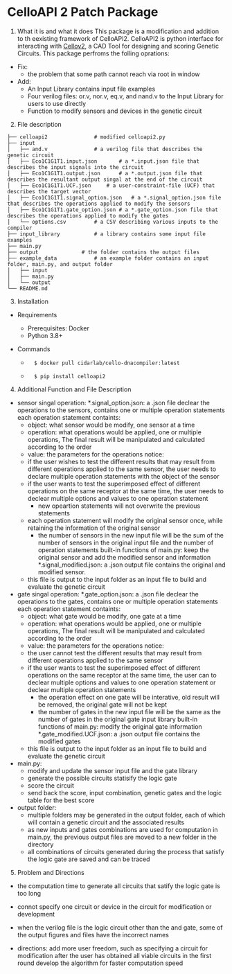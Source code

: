 # CelloAPI 2 Patch Package

1. What it is and what it does 
 This package is a modification and addition to th eexisting framework of CelloAPI2. CelloAPI2 is python interface for interacting with [Cellov2](https://github.com/CIDARLAB/Cello-v2), a CAD Tool for designing and scoring Genetic Circuits.
 This package perfroms the folling oprations:
 - Fix:
    - the problem that some path cannot reach via root in window
 - Add:
    - An Input Library contains input file examples
    - Four verilog files: or.v, nor.v, eq.v, and nand.v to the Input Library for users to use directly
    - Function to modify sensors and devices in the genetic circuit
 
2. File description
```
├── celloapi2   			# modified celloapi2.py
├── input
│   ├── and.v				# a verilog file that describes the genetic circuit
│   ├── Eco1C1G1T1.input.json		# a *.input.json file that describes the input signals into the circuit
│   ├── Eco1C1G1T1.output.json		# a *.output.json file that describes the resultant output singal at the end of the circuit
│   ├── Eco1C1G1T1.UCF.json		# a user-constraint-file (UCF) that describes the target vector
│   ├── Eco1C1G1T1.signal_option.json	# a *.signal_option.json file that describes the operations applied to modify the sensors
│   ├── Eco1C1G1T1.gate_option.json	# a *.gate_option.json file that describes the operations applied to modify the gates
│   └── options.csv			# a CSV describing various inputs to the compiler
├── input_library			# a library contains some input file examples
├── main.py
├── output				# the folder contains the output files
├── example_data			# an example folder contains an input folder, main.py, and output folder	
│   ├── input
│   ├── main.py	
│   └── output
└── README.md
```

3. Installation
 - Requirements
   - Prerequisites: Docker
   - Python 3.8+

 - Commands
 
 	- `  $ docker pull cidarlab/cello-dnacompiler:latest`
 
  	- `  $ pip install celloapi2`

4. Additional Function and File Description
 - sensor singal operation:
     *.signal_option.json: a .json file declear the operations to the sensors, contains one or multiple operation statements
        each operation statement containts:
	  - object: what sensor would be modify, one sensor at a time
	  - operation: what operations would be applied, one or multiple operations, The final result will be manipulated and calculated according to the order
	  - value: the parameters for the operations
        notice:
	  - if the user wishes to test the different results that may result from different operations applied to the same sensor, the user needs to declare multiple operation statements with the object of the sensor
	  - if the user wants to test the superimposed effect of different operations on the same receptor at the same time, the user needs to declear multiple options and values to one operation statement
          - new opeartion statements will not overwrite the previous statements
 	  - each operation statement will modify the original sensor once, while retaining the information of the original sensor
          - the number of sensors in the new input file will be the sum of the number of sensors in the original input file and the number of operation statements
     built-in functions of main.py: keep the original sensor and add the modified sensor and information
     *.signal_modified.json: a .json output file contains the original and modified sensor. 
	  - this file is output to the input folder as an input file to build and evaluate the genetic circuit
 - gate singal operation:
     *.gate_option.json: a .json file declear the operations to the gates, contains one or multiple operation statements
        each operation statement containts:
	  - object: what gate would be modify, one gate at a time
	  - operation: what operations would be applied, one or multiple operations, The final result will be manipulated and calculated according to the order
	  - value: the parameters for the operations
        notice:
	  - the user cannot test the different results that may result from different operations applied to the same sensor
	  - if the user wants to test the superimposed effect of different operations on the same receptor at the same time, the user can to declear multiple options and values to one operation statement or declear multiple operation statements
          - the operation effect on one gate will be interative, old result will be removed, the original gate will not be kept
          - the number of gates in the new input file will be the same as the number of gates in the original gate input library
     built-in functions of main.py: modify the original gate information
     *.gate_modified.UCF.json: a .json output file contains the modified gates 
	  - this file is output to the input folder as an input file to build and evaluate the genetic circuit
 - main.py:
     - modify and update the sensor input file and the gate library
     - generate the possible circuits statisify the logic gate
     - score the circuit
     - send back the score, input combination, genetic gates and the logic table for the best score
 - output folder:
     - multiple folders may be generated in the output folder, each of which will contain a genetic circuit and the associated results
     - as new inputs and gates combinations are used for computation in main.py, the previous output files are moved to a new folder in the directory
     - all combinations of circuits generated during the process that satisfy the logic gate are saved and can be traced

5. Problem and Directions
 - the computation time to generate all circuits that satify the logic gate is too long
 - connot specify one circuit or device in the circuit for modification or development
 - when the verilog file is the logic circuit other than the and gate, some of the output figures and files have the incorrect names 

 - directions: add more user freedom, such as specifying a circuit for modification after the user has obtained all viable circuits in the first round
               develop the algorithm for faster computation speed
